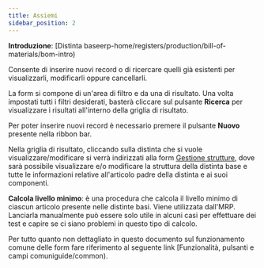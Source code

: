```yaml
---
title: Assiemi
sidebar_position: 2
---
```


**Introduzione**: [Distinta baseerp-home/registers/production/bill-of-materials/bom-intro) 

Consente di inserire nuovi record o di ricercare quelli già esistenti per visualizzarli, modificarli oppure cancellarli.

La form si compone di un'area di filtro e da una di risultato. Una volta impostati tutti i filtri desiderati, basterà cliccare sul pulsante **Ricerca** per visualizzare i risultati all'interno della griglia di risultato.

Per poter inserire nuovi record è necessario premere il pulsante **Nuovo** presente nella ribbon bar. 

Nella griglia di risultato, cliccando sulla distinta che si vuole visualizzare/modificare si verrà indirizzati alla form [Gestione strutture](assemblies/structure-management), dove sarà possibile visualizzare e/o modificare la struttura della distinta base e tutte le informazioni relative all'articolo padre della distinta e ai suoi componenti.

**Calcola livello minimo**: è una procedura che calcola il livello minimo di ciascun articolo presente nelle distinte basi. Viene utilizzata dall'MRP. Lanciarla manualmente può essere solo utile in alcuni casi per effettuare dei test e capire se ci siano problemi in questo tipo di calcolo.

Per tutto quanto non dettagliato in questo documento sul funzionamento comune delle form fare riferimento al seguente link [Funzionalità, pulsanti e campi comuniguide/common).
